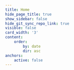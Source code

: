 ```yaml
---
title: Home
hide_page_title: true
show_sidebar: false
hide_git_sync_repo_link: true
visible: false
card_width: '3'
content:
    order:
        by: date
        dir: asc
anchors:
    active: false
---
```


